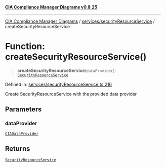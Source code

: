 [**CIA Compliance Manager Diagrams v0.8.25**](../../../README.md)

***

[CIA Compliance Manager Diagrams](../../../modules.md) / [services/securityResourceService](../README.md) / createSecurityResourceService

# Function: createSecurityResourceService()

> **createSecurityResourceService**(`dataProvider`): [`SecurityResourceService`](../classes/SecurityResourceService.md)

Defined in: [services/securityResourceService.ts:216](https://github.com/Hack23/cia-compliance-manager/blob/b7816746b3b7f5e02cb18303af9cc6696a8caef9/src/services/securityResourceService.ts#L216)

Create SecurityResourceService with the provided data provider

## Parameters

### dataProvider

[`CIADataProvider`](../../../types/interfaces/CIADataProvider.md)

## Returns

[`SecurityResourceService`](../classes/SecurityResourceService.md)
